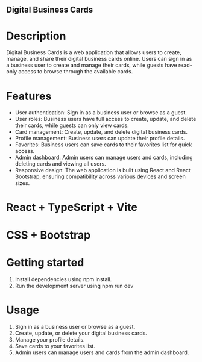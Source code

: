 ## Digital Business Cards

# Description
Digital Business Cards is a web application that allows users to create, manage, and share their digital business cards online. Users can sign in as a business user to create and manage their cards, while guests have read-only access to browse through the available cards.

# Features
- User authentication: Sign in as a business user or browse as a guest.
- User roles: Business users have full access to create, update, and delete their cards, while guests can only view cards.
- Card management: Create, update, and delete digital business cards.
- Profile management: Business users can update their profile details.
- Favorites: Business users can save cards to their favorites list for quick access.
- Admin dashboard: Admin users can manage users and cards, including deleting cards and viewing all users.
- Responsive design: The web application is built using React and React Bootstrap, ensuring compatibility across various devices and screen sizes.

# React + TypeScript + Vite
# CSS + Bootstrap

# Getting started
1. Install dependencies using npm install.
2. Run the development server using npm run dev

# Usage
1. Sign in as a business user or browse as a guest.
2. Create, update, or delete your digital business cards.
3. Manage your profile details.
4. Save cards to your favorites list.
5. Admin users can manage users and cards from the admin dashboard.




